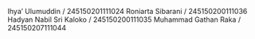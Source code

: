 Ihya’ Ulumuddin / 245150201111024
Roniarta Sibarani / 245150200111036
Hadyan Nabil Sri Kaloko / 245150200111035
Muhammad Gathan Raka / 245150207111044



